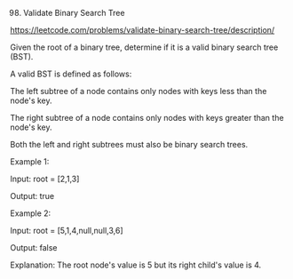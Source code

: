 98. Validate Binary Search Tree

https://leetcode.com/problems/validate-binary-search-tree/description/


Given the root of a binary tree, determine if it is a valid binary search tree (BST).

A valid BST is defined as follows:

The left subtree of a node contains only nodes with keys less than the node's key.

The right subtree of a node contains only nodes with keys greater than the node's key.

Both the left and right subtrees must also be binary search trees.
 

Example 1:

Input: root = [2,1,3]

Output: true

Example 2:

Input: root = [5,1,4,null,null,3,6]

Output: false

Explanation: The root node's value is 5 but its right child's value is 4.

